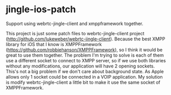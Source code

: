 jingle-ios-patch
================

Support using webrtc-jingle-client and xmppframework together.

This project is just some patch files to webrtc-jingle-client project (http://github.com/lukeweber/webrtc-jingle-client). Because the best XMPP library for iOS that I know is XMPPFramework (https://github.com/robbiehanson/XMPPFramework), so I think it would be great to use them together. 
The problem I'm trying to solve is each of them use a different socket to connect to XMPP server, so if we use both libraries without any modifications, our application will have 2 opening sockets. This's not a big problem if we don't care about background state. As Apple allows only 1 socket could be connected in a VOIP application. 
My solution is modify webrtc-jingle-client a little bit to make it use the same socket of XMPPFramework.
